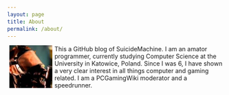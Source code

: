 ```yaml
---
layout: page
title: About
permalink: /about/
---
```


<img align="left" src="/images/avatar.jpg" hspace="5px"> This a GitHub blog of SuicideMachine. I am an amator programmer, currently studying Computer Science at the University in Katowice, Poland. Since I was 6, I have shown a very clear interest in all things computer and gaming related.
I am a PCGamingWiki moderator and a speedrunner.
